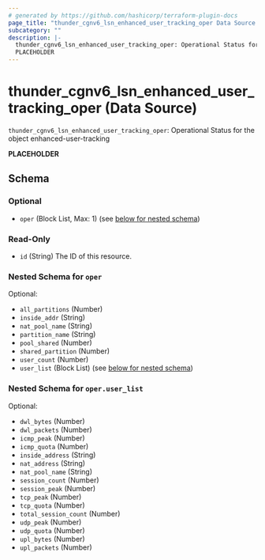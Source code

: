 ```yaml
---
# generated by https://github.com/hashicorp/terraform-plugin-docs
page_title: "thunder_cgnv6_lsn_enhanced_user_tracking_oper Data Source - terraform-provider-thunder"
subcategory: ""
description: |-
  thunder_cgnv6_lsn_enhanced_user_tracking_oper: Operational Status for the object enhanced-user-tracking
  PLACEHOLDER
---
```


# thunder_cgnv6_lsn_enhanced_user_tracking_oper (Data Source)

`thunder_cgnv6_lsn_enhanced_user_tracking_oper`: Operational Status for the object enhanced-user-tracking

__PLACEHOLDER__



<!-- schema generated by tfplugindocs -->
## Schema

### Optional

- `oper` (Block List, Max: 1) (see [below for nested schema](#nestedblock--oper))

### Read-Only

- `id` (String) The ID of this resource.

<a id="nestedblock--oper"></a>
### Nested Schema for `oper`

Optional:

- `all_partitions` (Number)
- `inside_addr` (String)
- `nat_pool_name` (String)
- `partition_name` (String)
- `pool_shared` (Number)
- `shared_partition` (Number)
- `user_count` (Number)
- `user_list` (Block List) (see [below for nested schema](#nestedblock--oper--user_list))

<a id="nestedblock--oper--user_list"></a>
### Nested Schema for `oper.user_list`

Optional:

- `dwl_bytes` (Number)
- `dwl_packets` (Number)
- `icmp_peak` (Number)
- `icmp_quota` (Number)
- `inside_address` (String)
- `nat_address` (String)
- `nat_pool_name` (String)
- `session_count` (Number)
- `session_peak` (Number)
- `tcp_peak` (Number)
- `tcp_quota` (Number)
- `total_session_count` (Number)
- `udp_peak` (Number)
- `udp_quota` (Number)
- `upl_bytes` (Number)
- `upl_packets` (Number)


